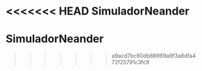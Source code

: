 <<<<<<< HEAD
SimuladorNeander
=======
# SimuladorNeander
>>>>>>> a9acd7bc60db88969a9f3a8dfa472f25791c3fc9
